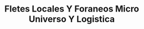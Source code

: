 ---
title: "Fletes Locales Y Foraneos Micro Universo Y Logistica"
url: /ocoyoacac/fletes-locales-y-foraneos-micro-universo-y-logistica/
shop: alquiler
---